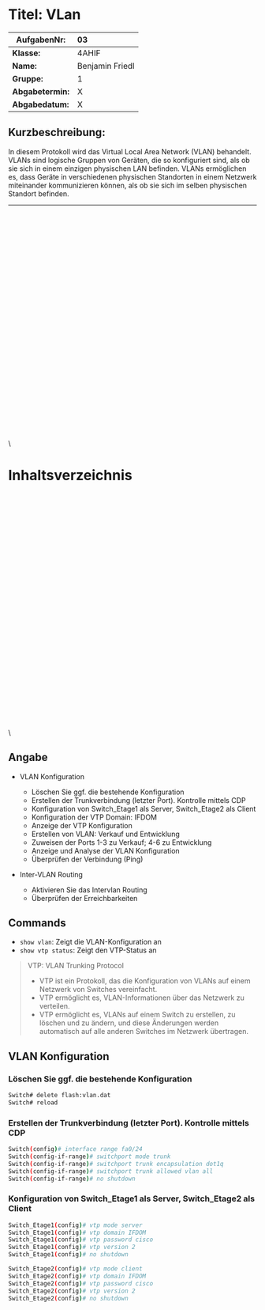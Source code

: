 

# **Titel: VLan**

| **AufgabenNr:** | 03 |
|---|:---|
| **Klasse:** | 4AHIF |
| **Name:** | Benjamin Friedl |
| **Gruppe:** | 1 |
| **Abgabetermin:** | X |
| **Abgabedatum:** | X |

## **Kurzbeschreibung:**

In diesem Protokoll wird das Virtual Local Area Network (VLAN) behandelt. VLANs sind logische Gruppen von Geräten, die so konfiguriert sind, als ob sie sich in einem einzigen physischen LAN befinden. VLANs ermöglichen es, dass Geräte in verschiedenen physischen Standorten in einem Netzwerk miteinander kommunizieren können, als ob sie sich im selben physischen Standort befinden.

---
\
\
\
\
\
\
\
\
\
\
\
\
\
\
\
\
\
\
\
\
\
\
\
\
\
\
\
\

# Inhaltsverzeichnis


\
\
\
\
\
\
\
\
\
\
\
\
\
\
\
\
\
\
\
\
\
\
\
\
\
\
\
\
\

## Angabe

- VLAN Konfiguration
  - Löschen Sie ggf. die bestehende Konfiguration
  - Erstellen der Trunkverbindung (letzter Port). Kontrolle mittels CDP
  - Konfiguration von Switch_Etage1 als Server, Switch_Etage2 als Client
  - Konfiguration der VTP Domain: IFDOM
  - Anzeige der VTP Konfiguration
  - Erstellen von VLAN: Verkauf und Entwicklung
  - Zuweisen der Ports 1-3 zu Verkauf; 4-6 zu Entwicklung
  - Anzeige und Analyse der VLAN Konfiguration
  - Überprüfen der Verbindung (Ping)

- Inter-VLAN Routing
  - Aktivieren Sie das Intervlan Routing
  - Überprüfen der Erreichbarkeiten

## Commands

- `show vlan`: Zeigt die VLAN-Konfiguration an
- `show vtp status`: Zeigt den VTP-Status an

> VTP: VLAN Trunking Protocol
>
> - VTP ist ein Protokoll, das die Konfiguration von VLANs auf einem Netzwerk von Switches vereinfacht.
> - VTP ermöglicht es, VLAN-Informationen über das Netzwerk zu verteilen.
> - VTP ermöglicht es, VLANs auf einem Switch zu erstellen, zu löschen und zu ändern, und diese Änderungen werden automatisch auf alle anderen Switches im Netzwerk übertragen.

## VLAN Konfiguration

### Löschen Sie ggf. die bestehende Konfiguration

```bash
Switch# delete flash:vlan.dat
Switch# reload
```

### Erstellen der Trunkverbindung (letzter Port). Kontrolle mittels CDP

```bash
Switch(config)# interface range fa0/24
Switch(config-if-range)# switchport mode trunk
Switch(config-if-range)# switchport trunk encapsulation dot1q
Switch(config-if-range)# switchport trunk allowed vlan all
Switch(config-if-range)# no shutdown
```

### Konfiguration von Switch_Etage1 als Server, Switch_Etage2 als Client

```bash
Switch_Etage1(config)# vtp mode server
Switch_Etage1(config)# vtp domain IFDOM
Switch_Etage1(config)# vtp password cisco
Switch_Etage1(config)# vtp version 2
Switch_Etage1(config)# no shutdown
```

```bash
Switch_Etage2(config)# vtp mode client
Switch_Etage2(config)# vtp domain IFDOM
Switch_Etage2(config)# vtp password cisco
Switch_Etage2(config)# vtp version 2
Switch_Etage2(config)# no shutdown
```
